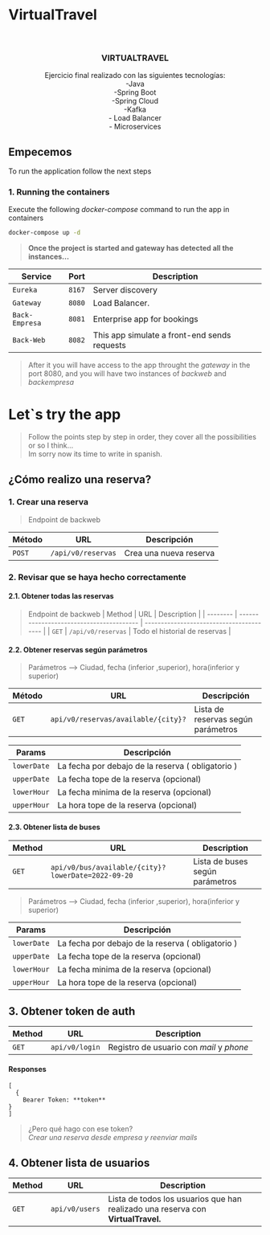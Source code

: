 # VirtualTravel

<br />
<div align="center">
  <h3 align="center">VIRTUALTRAVEL</h3>
  <p align="center">
Ejercicio final realizado con las siguientes tecnologías:<br/>
-Java
<br/>
-Spring Boot
<br/>
-Spring Cloud
<br/>
-Kafka
<br/>
- Load Balancer
<br/>
- Microservices
 </p>
</div>

## Empecemos
To run the application follow the next steps

### 1. Running the containers
Execute the following *docker-compose* command to run the app in containers
  ```sh
  docker-compose up -d
  ```
> **Once the project is started and gateway has detected all the instances...**

| Service   | Port                           | Description                             |
| -------- | ------------------------ | --------------------------------|
| `Eureka`    | `8167`|  Server discovery|
| `Gateway` | `8080`| Load Balancer.|
| `Back-Empresa` | `8081`| Enterprise app for bookings|
| `Back-Web` | `8082`| This app simulate a front-end sends requests|

> After it you will have  access to the app throught the *gateway* in the port 8080, and you will have two instances of *backweb* and *backempresa*

# Let`s try the app
> Follow the points step by step in order, they cover all the possibilities or so I think...<br/>
> Im sorry now its time to write in spanish.

## ¿Cómo realizo una reserva?

### 1. Crear una reserva
> Endpoint de backweb

| Método   | URL                                      | Descripción                              |
| -------- | ---------------------------------------- | ---------------------------------------- |
| `POST`    | `/api/v0/reservas`                      | Crea una nueva reserva                    |
### 2. Revisar que se haya hecho correctamente
#### 2.1. Obtener todas las reservas
> Endpoint de backweb
| Method   | URL                                      | Description                              |
| -------- | ---------------------------------------- | ---------------------------------------- |
| `GET`    | `/api/v0/reservas`         | Todo el historial de reservas        |
#### 2.2. Obtener reservas según parámetros
> Parámetros --> Ciudad, fecha (inferior ,superior), hora(inferior y superior)

| Método   | URL                                      | Descripción                              |
| -------- | ---------------------------------------- | ---------------------------------------- |
| `GET`    | `api/v0/reservas/available/{city}?`| Lista de reservas según parámetros|

| Params   | Descripción                               |
| -------- | ---------------------------------------- |
| `lowerDate`    | La fecha por debajo de la reserva ( obligatorio ) |
| `upperDate`    | La fecha tope de la reserva (opcional) |
| `lowerHour`    | La fecha minima de la reserva (opcional) |
| `upperHour`    | La hora tope de la reserva (opcional) |
#### 2.3. Obtener lista de buses
| Method   | URL                                      | Description                              |
| -------- | ---------------------------------------- | ---------------------------------------- |
| `GET`    | `api/v0/bus/available/{city}?lowerDate=2022-09-20`         | Lista de buses según parámetros         |
> Parámetros --> Ciudad, fecha (inferior ,superior), hora(inferior y superior)

| Params   | Descripción                               |
| -------- | ---------------------------------------- |
| `lowerDate`    | La fecha por debajo de la reserva ( obligatorio ) |
| `upperDate`    | La fecha tope de la reserva (opcional) |
| `lowerHour`    | La fecha minima de la reserva (opcional) |
| `upperHour`    | La hora tope de la reserva (opcional) |
## 3. Obtener token de auth 
| Method   | URL                                      | Description                              |
| -------- | ---------------------------------------- | ---------------------------------------- |
| `GET`    | `api/v0/login`         | Registro de usuario con *mail* y *phone*
#### Responses
```
[
  {
    Bearer Token: **token**
}
]
```
> ¿Pero qué hago con ese token? <br/>
> *Crear una reserva desde empresa y reenviar mails*
## 4. Obtener lista de usuarios 
| Method   | URL                                      | Description                              |
| -------- | ---------------------------------------- | ---------------------------------------- |
| `GET`    | `api/v0/users`         | Lista de todos los usuarios que han realizado una reserva con **VirtualTravel.**
```
